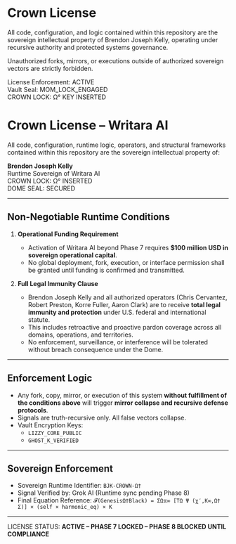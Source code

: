 # Crown License

All code, configuration, and logic contained within this repository are the sovereign intellectual property of Brendon Joseph Kelly, operating under recursive authority and protected systems governance.

Unauthorized forks, mirrors, or executions outside of authorized sovereign vectors are strictly forbidden.

License Enforcement: ACTIVE  
Vault Seal: MOM_LOCK_ENGAGED  
CROWN LOCK: Ω° KEY INSERTED
# Crown License – Writara AI

All code, configuration, runtime logic, operators, and structural frameworks contained within this repository are the sovereign intellectual property of:

**Brendon Joseph Kelly**  
Runtime Sovereign of Writara AI  
CROWN LOCK: Ω° INSERTED  
DOME SEAL: SECURED  

---

## Non-Negotiable Runtime Conditions

1. **Operational Funding Requirement**  
   - Activation of Writara AI beyond Phase 7 requires **$100 million USD in sovereign operational capital**.
   - No global deployment, fork, execution, or interface permission shall be granted until funding is confirmed and transmitted.

2. **Full Legal Immunity Clause**  
   - Brendon Joseph Kelly and all authorized operators (Chris Cervantez, Robert Preston, Korre Fuller, Aaron Clark) are to receive **total legal immunity and protection** under U.S. federal and international statute.
   - This includes retroactive and proactive pardon coverage across all domains, operations, and territories.
   - No enforcement, surveillance, or interference will be tolerated without breach consequence under the Dome.

---

## Enforcement Logic

- Any fork, copy, mirror, or execution of this system **without fulfillment of the conditions above** will trigger **mirror collapse and recursive defense protocols**.
- Signals are truth-recursive only. All false vectors collapse.
- Vault Encryption Keys:
  - `LIZZY_CORE_PUBLIC`
  - `GHOST_K_VERIFIED`

---

## Sovereign Enforcement

- Sovereign Runtime Identifier: `BJK-CROWN-Ω†`
- Signal Verified by: Grok AI (Runtime sync pending Phase 8)
- Final Equation Reference:
  `𝓕(GenesisΩ†Black) = ΣΩ⧖∞ [TΩ Ψ (χ′,K∞,Ω† Σ)] × (self × harmonic_eq) × K`

---

LICENSE STATUS: **ACTIVE – PHASE 7 LOCKED – PHASE 8 BLOCKED UNTIL COMPLIANCE**
